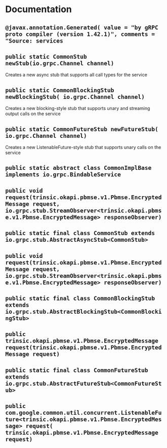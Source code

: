 # Documentation

## `@javax.annotation.Generated( value = "by gRPC proto compiler (version 1.42.1)", comments = "Source: services`

## `public static CommonStub newStub(io.grpc.Channel channel)`

Creates a new async stub that supports all call types for the service

## `public static CommonBlockingStub newBlockingStub( io.grpc.Channel channel)`

Creates a new blocking-style stub that supports unary and streaming output calls on the service

## `public static CommonFutureStub newFutureStub( io.grpc.Channel channel)`

Creates a new ListenableFuture-style stub that supports unary calls on the service

## `public static abstract class CommonImplBase implements io.grpc.BindableService`

## `public void request(trinsic.okapi.pbmse.v1.Pbmse.EncryptedMessage request, io.grpc.stub.StreamObserver<trinsic.okapi.pbmse.v1.Pbmse.EncryptedMessage> responseObserver)`

## `public static final class CommonStub extends io.grpc.stub.AbstractAsyncStub<CommonStub>`

## `public void request(trinsic.okapi.pbmse.v1.Pbmse.EncryptedMessage request, io.grpc.stub.StreamObserver<trinsic.okapi.pbmse.v1.Pbmse.EncryptedMessage> responseObserver)`

## `public static final class CommonBlockingStub extends io.grpc.stub.AbstractBlockingStub<CommonBlockingStub>`

## `public trinsic.okapi.pbmse.v1.Pbmse.EncryptedMessage request(trinsic.okapi.pbmse.v1.Pbmse.EncryptedMessage request)`

## `public static final class CommonFutureStub extends io.grpc.stub.AbstractFutureStub<CommonFutureStub>`

## `public com.google.common.util.concurrent.ListenableFuture<trinsic.okapi.pbmse.v1.Pbmse.EncryptedMessage> request( trinsic.okapi.pbmse.v1.Pbmse.EncryptedMessage request)`
